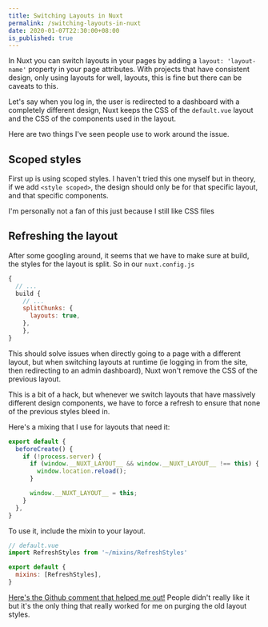 ```yaml
---
title: Switching Layouts in Nuxt
permalink: /switching-layouts-in-nuxt
date: 2020-01-07T22:30:00+08:00
is_published: true 
---
```


In Nuxt you can switch layouts in your pages by adding a `layout: 'layout-name'` property in your page attributes. With projects that have consistent design, only using layouts for well, layouts, this is fine but there can be caveats to this.

Let's say when you log in, the user is redirected to a dashboard with a completely different design, Nuxt keeps the CSS of the `default.vue` layout and the CSS of the components used in the layout.

Here are two things I've seen people use to work around the issue.

<!-- more -->

## Scoped styles

First up is using scoped styles. I haven't tried this one myself but in theory, if we add `<style scoped>`, the design should only be for that specific layout, and that specific components.

I'm personally not a fan of this just because I still like CSS files

## Refreshing the layout

After some googling around, it seems that we have to make sure at build, the styles for the layout is split. So in our `nuxt.config.js`

```js
{
  // ...
  build {
    // ...
    splitChunks: { 
      layouts: true, 
    },
	},
}
```

This should solve issues when directly going to a page with a different layout, but when switching layouts at runtime (ie logging in from the site, then redirecting to an admin dashboard), Nuxt won't remove the CSS of the previous layout.

This is a bit of a hack, but whenever we switch layouts that have massively different design components, we have to force a refresh to ensure that none of the previous styles bleed in.

Here's a mixing that I use for layouts that need it:

```js
export default {
  beforeCreate() {
    if (!process.server) {
      if (window.__NUXT_LAYOUT__ && window.__NUXT_LAYOUT__ !== this) {
        window.location.reload();
      }

      window.__NUXT_LAYOUT__ = this;
    }
  },
}
```

To use it, include the mixin to your layout.

```js
// default.vue
import RefreshStyles from '~/mixins/RefreshStyles'

export default {
  mixins: [RefreshStyles],
}
```

[Here's the Github comment that helped me out!](https://github.com/nuxt/nuxt.js/issues/3877#issuecomment-480202098) People didn't really like it but it's the only thing that really worked for me on purging the old layout styles.